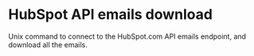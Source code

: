 # HubSpot API emails download

Unix command to connect to the HubSpot.com API emails endpoint, and download all the emails.


